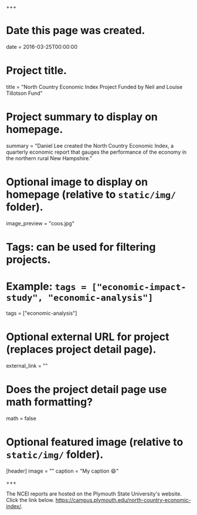 +++
# Date this page was created.
date = 2016-03-25T00:00:00

# Project title.
title = "North Country Economic Index Project Funded by Neil and Louise Tillotson Fund"

# Project summary to display on homepage.
summary = "Daniel Lee created the North Country Economic Index, a quarterly economic report that gauges the performance of the economy in the northern rural New Hampshire."

# Optional image to display on homepage (relative to `static/img/` folder).
image_preview = "coos.jpg"

# Tags: can be used for filtering projects.
# Example: `tags = ["economic-impact-study", "economic-analysis"]`
tags = ["economic-analysis"]

# Optional external URL for project (replaces project detail page).
external_link = ""

# Does the project detail page use math formatting?
math = false

# Optional featured image (relative to `static/img/` folder).
[header]
image = ""
caption = "My caption :smile:"

+++


The NCEI reports are hosted on the Plymouth State University's website. Click the link below. <https://campus.plymouth.edu/north-country-economic-index/>.